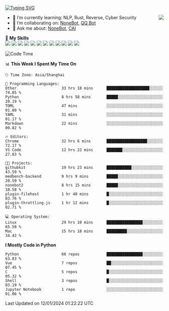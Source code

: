 [![Typing SVG](https://readme-typing-svg.herokuapp.com?size=25&duration=2500&color=8C43EA&vCenter=true&width=200&height=40&lines=Hi+there+%F0%9F%91%8B%F0%9F%8F%BB;I'm+yanyongyu)](https://git.io/typing-svg)

<a href="#">
  <img align="right" src="https://github-readme-stats.vercel.app/api?username=yanyongyu&count_private=true&show_icons=true&bg_color=15,f2f7fd,E0EAFC" />
</a>

- 🌱 I’m currently learning: NLP, Rust, Reverse, Cyber Security
- 👯 I’m collaborating on: [NoneBot](https://github.com/nonebot), [QQ Bot](https://github.com/Mrs4s/go-cqhttp)
- 💬 Ask me about: [NoneBot](https://github.com/nonebot), [CAI](https://github.com/cscs181/CAI)

🌟 **My Skills**  
![](https://img.shields.io/badge/-Python-3e74a2?style=flat-square&logo=Python&logoColor=fff)
![](https://img.shields.io/badge/-TypeScript-3178C6?style=flat-square&logo=TypeScript&logoColor=fff)
![](https://img.shields.io/badge/-Vue-4fc08d?style=flat-square&logo=Vue.js&logoColor=fff)
![](https://img.shields.io/badge/-React-2d98ce?style=flat-square&logo=React&logoColor=fff)
![](https://img.shields.io/badge/-FastAPI-009688?style=flat-square&logo=FastAPI&logoColor=fff)
![](https://img.shields.io/badge/-Linux-000000?style=flat-square&logo=Linux&logoColor=fff)
![](https://img.shields.io/badge/-Docker-2496ED?style=flat-square&logo=Docker&logoColor=fff)
![](https://img.shields.io/badge/-Kubernetes-326CE5?style=flat-square&logo=Kubernetes&logoColor=fff)
![](https://img.shields.io/badge/-GitHub%20Actions-2088FF?style=flat-square&logo=GitHubActions&logoColor=fff)
![](https://img.shields.io/badge/-PostgreSQL-4169E1?style=flat-square&logo=PostgreSQL&logoColor=fff)
![](https://img.shields.io/badge/-Redis-DC382D?style=flat-square&logo=Redis&logoColor=fff)
![](https://img.shields.io/badge/-MongoDB-47A248?style=flat-square&logo=MongoDB&logoColor=fff)

<!--START_SECTION:waka-->
![Code Time](http://img.shields.io/badge/Code%20Time-5%2C683%20hrs%2024%20mins-blue)

📊 **This Week I Spent My Time On** 

```text
🕑︎ Time Zone: Asia/Shanghai

💬 Programming Languages: 
Other                    33 hrs 18 mins      ███████████████████░░░░░░   74.85 % 
Python                   8 hrs 58 mins       █████░░░░░░░░░░░░░░░░░░░░   20.19 % 
TOML                     47 mins             ░░░░░░░░░░░░░░░░░░░░░░░░░   01.80 % 
YAML                     31 mins             ░░░░░░░░░░░░░░░░░░░░░░░░░   01.17 % 
Markdown                 22 mins             ░░░░░░░░░░░░░░░░░░░░░░░░░   00.82 % 

🔥 Editors: 
Chrome                   32 hrs 6 mins       ██████████████████░░░░░░░   72.17 % 
VS Code                  12 hrs 22 mins      ███████░░░░░░░░░░░░░░░░░░   27.83 % 

🐱‍💻 Projects: 
githubkit                19 hrs 23 mins      ███████████░░░░░░░░░░░░░░   43.59 % 
medbench-backend         9 hrs 9 mins        █████░░░░░░░░░░░░░░░░░░░░   20.59 % 
nonebot2                 8 hrs 15 mins       █████░░░░░░░░░░░░░░░░░░░░   18.58 % 
plugin-filehost          1 hr 40 mins        █░░░░░░░░░░░░░░░░░░░░░░░░   03.76 % 
plugin-throttling.js     1 hr 12 mins        █░░░░░░░░░░░░░░░░░░░░░░░░   02.71 % 

💻 Operating System: 
Linux                    29 hrs 10 mins      ████████████████░░░░░░░░░   65.58 % 
Mac                      15 hrs 18 mins      █████████░░░░░░░░░░░░░░░░   34.42 % 
```

**I Mostly Code in Python** 

```text
Python                   60 repos            ████████████████░░░░░░░░░   63.83 % 
Vue                      7 repos             ██░░░░░░░░░░░░░░░░░░░░░░░   07.45 % 
C                        5 repos             █░░░░░░░░░░░░░░░░░░░░░░░░   05.32 % 
Shell                    3 repos             █░░░░░░░░░░░░░░░░░░░░░░░░   03.19 % 
Jupyter Notebook         1 repo              ░░░░░░░░░░░░░░░░░░░░░░░░░   01.06 % 
```




 Last Updated on 12/01/2024 01:22:22 UTC
<!--END_SECTION:waka-->
